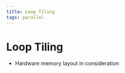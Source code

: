 ```yaml
---
title: Loop Tiling
tags: parallel
---
```


# Loop Tiling
- Hardware memory layout in consideration




























































